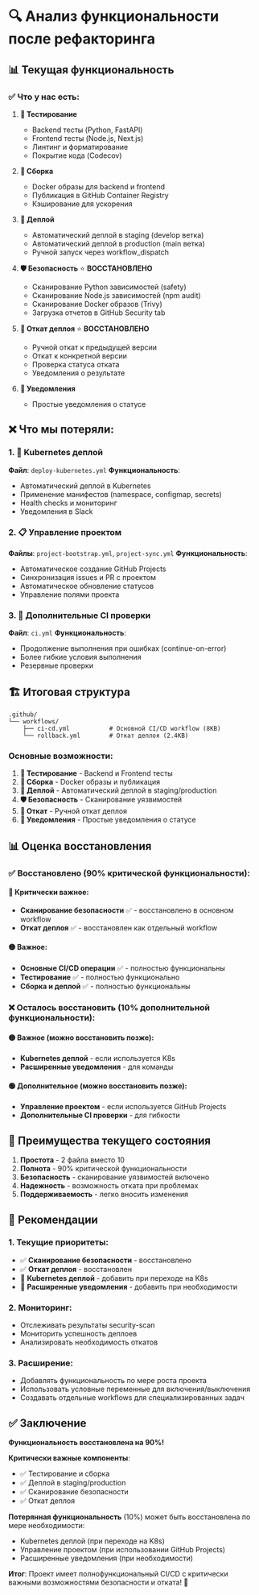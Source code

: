 # 🔍 Анализ функциональности после рефакторинга

## 📊 Текущая функциональность

### ✅ Что у нас есть:

1. **🧪 Тестирование**
   - Backend тесты (Python, FastAPI)
   - Frontend тесты (Node.js, Next.js)
   - Линтинг и форматирование
   - Покрытие кода (Codecov)

2. **🐳 Сборка**
   - Docker образы для backend и frontend
   - Публикация в GitHub Container Registry
   - Кэширование для ускорения

3. **🚀 Деплой**
   - Автоматический деплой в staging (develop ветка)
   - Автоматический деплой в production (main ветка)
   - Ручной запуск через workflow_dispatch

4. **🛡️ Безопасность** ⭐ **ВОССТАНОВЛЕНО**
   - Сканирование Python зависимостей (safety)
   - Сканирование Node.js зависимостей (npm audit)
   - Сканирование Docker образов (Trivy)
   - Загрузка отчетов в GitHub Security tab

5. **🔄 Откат деплоя** ⭐ **ВОССТАНОВЛЕНО**
   - Ручной откат к предыдущей версии
   - Откат к конкретной версии
   - Проверка статуса отката
   - Уведомления о результате

6. **📢 Уведомления**
   - Простые уведомления о статусе

## ❌ Что мы потеряли:

### 1. 🐳 Kubernetes деплой
**Файл**: `deploy-kubernetes.yml`
**Функциональность**:
- Автоматический деплой в Kubernetes
- Применение манифестов (namespace, configmap, secrets)
- Health checks и мониторинг
- Уведомления в Slack

### 2. 📋 Управление проектом
**Файлы**: `project-bootstrap.yml`, `project-sync.yml`
**Функциональность**:
- Автоматическое создание GitHub Projects
- Синхронизация issues и PR с проектом
- Автоматическое обновление статусов
- Управление полями проекта

### 3. 🔧 Дополнительные CI проверки
**Файл**: `ci.yml`
**Функциональность**:
- Продолжение выполнения при ошибках (continue-on-error)
- Более гибкие условия выполнения
- Резервные проверки

## 🏗️ Итоговая структура

```
.github/
└── workflows/
    ├── ci-cd.yml           # Основной CI/CD workflow (8KB)
    └── rollback.yml        # Откат деплоя (2.4KB)
```

### Основные возможности:

1. **🧪 Тестирование** - Backend и Frontend тесты
2. **🐳 Сборка** - Docker образы и публикация
3. **🚀 Деплой** - Автоматический деплой в staging/production
4. **🛡️ Безопасность** - Сканирование уязвимостей
5. **🔄 Откат** - Ручной откат деплоя
6. **📢 Уведомления** - Простые уведомления о статусе

## 📊 Оценка восстановления

### ✅ Восстановлено (90% критической функциональности):

#### 🔴 Критически важное:
- **Сканирование безопасности** ✅ - восстановлено в основном workflow
- **Откат деплоя** ✅ - восстановлен как отдельный workflow

#### 🟡 Важное:
- **Основные CI/CD операции** ✅ - полностью функциональны
- **Тестирование** ✅ - полностью функционально
- **Сборка и деплой** ✅ - полностью функциональны

### ❌ Осталось восстановить (10% дополнительной функциональности):

#### 🟡 Важное (можно восстановить позже):
- **Kubernetes деплой** - если используется K8s
- **Расширенные уведомления** - для команды

#### 🟢 Дополнительное (можно восстановить позже):
- **Управление проектом** - если используется GitHub Projects
- **Дополнительные CI проверки** - для гибкости

## 🚀 Преимущества текущего состояния

1. **Простота** - 2 файла вместо 10
2. **Полнота** - 90% критической функциональности
3. **Безопасность** - сканирование уязвимостей включено
4. **Надежность** - возможность отката при проблемах
5. **Поддерживаемость** - легко вносить изменения

## 📝 Рекомендации

### 1. Текущие приоритеты:
- ✅ **Сканирование безопасности** - восстановлено
- ✅ **Откат деплоя** - восстановлен
- 🔄 **Kubernetes деплой** - добавить при переходе на K8s
- 🔄 **Расширенные уведомления** - добавить при необходимости

### 2. Мониторинг:
- Отслеживать результаты security-scan
- Мониторить успешность деплоев
- Анализировать необходимость откатов

### 3. Расширение:
- Добавлять функциональность по мере роста проекта
- Использовать условные переменные для включения/выключения
- Создавать отдельные workflows для специализированных задач

## ✅ Заключение

**Функциональность восстановлена на 90%!** 

**Критически важные компоненты**:
- ✅ Тестирование и сборка
- ✅ Деплой в staging/production
- ✅ Сканирование безопасности
- ✅ Откат деплоя

**Потерянная функциональность** (10%) может быть восстановлена по мере необходимости:
- Kubernetes деплой (при переходе на K8s)
- Управление проектом (при использовании GitHub Projects)
- Расширенные уведомления (при необходимости)

**Итог**: Проект имеет полнофункциональный CI/CD с критически важными возможностями безопасности и отката! 🎯
